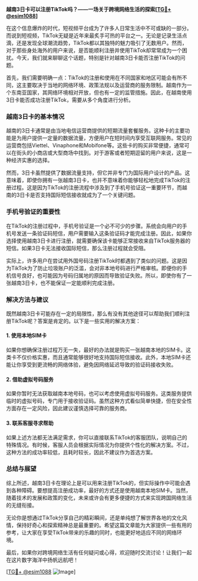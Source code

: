 **越南3日卡可以注册TikTok吗？——一场关于跨境网络生活的探索[[TG💪+ @esim1088](https://t.me/s/esim1088)]**

在这个信息爆炸的时代，短视频平台成为了许多人日常生活中不可或缺的一部分。而说到短视频，TikTok无疑是近年来最炙手可热的平台之一。无论是记录生活点滴，还是发现全球潮流趋势，TikTok都以其独特的魅力吸引了无数用户。然而，对于那些身处海外的用户来说，是否能顺利注册并使用TikTok却常常成为一个困扰。今天，我们就来聊聊这个话题，特别是针对越南3日卡能否注册TikTok的问题。

首先，我们需要明确一点：TikTok的注册和使用在不同国家和地区可能会有所不同，这主要取决于当地的网络环境、政策法规以及运营商的服务限制。越南作为一个东南亚国家，其网络环境相对开放，但也有一定的监管措施。因此，在越南使用3日卡能否成功注册TikTok，需要从多个角度进行分析。

### **越南3日卡的基本情况**

越南的3日卡通常是由当地电信运营商提供的短期流量套餐服务。这种卡的主要功能是为用户提供一定量的数据流量，方便用户在短时间内享受互联网服务。常见的运营商包括Viettel、Vinaphone和Mobifone等。这些卡的购买非常便捷，通常可以在街头的小商店或大型商场中找到。对于游客或者短期逗留的用户来说，这是一种经济实惠的选择。

然而，3日卡虽然提供了数据流量支持，但它并非专门为国际用户设计的产品。这意味着，即使你拥有一张越南3日卡，也并不意味着你能够轻松地完成TikTok的注册过程。这是因为TikTok的注册流程中涉及到了手机号验证这一重要环节，而越南的3日卡是否支持国际短信接收就成为了一个关键问题。

### **手机号验证的重要性**

在TikTok的注册过程中，手机号验证是一个必不可少的步骤。系统会向用户的手机号发送一条验证码短信，用户需要输入这条验证码才能完成注册。因此，如果你选择使用越南3日卡进行注册，就需要确保该卡能够正常接收来自TikTok服务器的短信。如果3日卡无法接收国际短信，那么注册过程就会受阻。

实际上，许多用户在尝试用外国号码注册TikTok时都遇到了类似的问题。这是因为TikTok为了防止垃圾账户的泛滥，会对非本地号码进行严格审核。即便你的手机信号良好，也可能因为号码归属地的原因而导致验证失败。所以，即使你有了一张越南3日卡，也不能保证一定能顺利完成注册。

### **解决方法与建议**

既然越南3日卡可能存在一定的局限性，那么有没有其他途径可以帮助我们顺利注册TikTok呢？答案是肯定的。以下是一些实用的解决方案：

#### **1. 使用本地SIM卡**
如果你想确保注册过程万无一失，最好的办法就是购买一张越南本地的SIM卡。这类卡不仅价格实惠，而且通常能够很好地支持国际短信接收。此外，本地SIM卡还能让你享受到更流畅的网络体验，避免因网络延迟导致的验证码接收失败。

#### **2. 借助虚拟号码服务**
如果你暂时无法获取越南本地号码，也可以考虑使用虚拟号码服务。这类服务提供临时的虚拟号码，专门用于接收验证码。虽然这种方式看似简单快捷，但在安全性方面存在一定风险，因此建议谨慎选择可靠的服务商。

#### **3. 联系客服寻求帮助**
如果上述方法都无法满足需求，你可以直接联系TikTok的客服团队，说明自己的特殊情况。有时候，客服人员会根据实际情况为你提供个性化的解决方案。不过，这种方法的成功率较低，且耗时较长，因此不建议作为首选方案。

### **总结与展望**

综上所述，越南3日卡在理论上是可以用来注册TikTok的，但实际操作中可能会遇到各种障碍。要想提高注册成功率，最好的方式还是使用越南本地SIM卡。当然，随着技术的发展和政策的变化，未来或许会有更多便捷的方式来实现跨国网络生活的无缝衔接。

无论你是想通过TikTok分享自己的精彩瞬间，还是单纯想了解世界各地的文化风情，保持好奇心和探索精神总是最重要的。希望这篇文章能为大家提供一些有用的参考，让大家在享受TikTok带来的乐趣的同时，也能更好地适应不同的网络环境。

最后，如果你对跨境网络生活有任何疑问或心得，欢迎随时交流讨论！让我们一起在这片数字海洋中扬帆远航吧！

[[TG💪+ @esim1088](https://t.me/s/esim1088) ![Image](https://i.postimg.cc/4NQfJmqS/Snipaste-2025-05-13-00-14-12.png)]